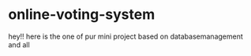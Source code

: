# online-voting-system
hey!! here is the one of pur mini project based on databasemanagement and all
